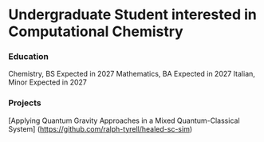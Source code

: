 # Undergraduate Student interested in Computational Chemistry

### Education
Chemistry, BS Expected in 2027
Mathematics, BA Expected in 2027
Italian, Minor Expected in 2027

### Projects
[Applying Quantum Gravity Approaches in a Mixed Quantum-Classical System] (https://github.com/ralph-tyrell/healed-sc-sim)
